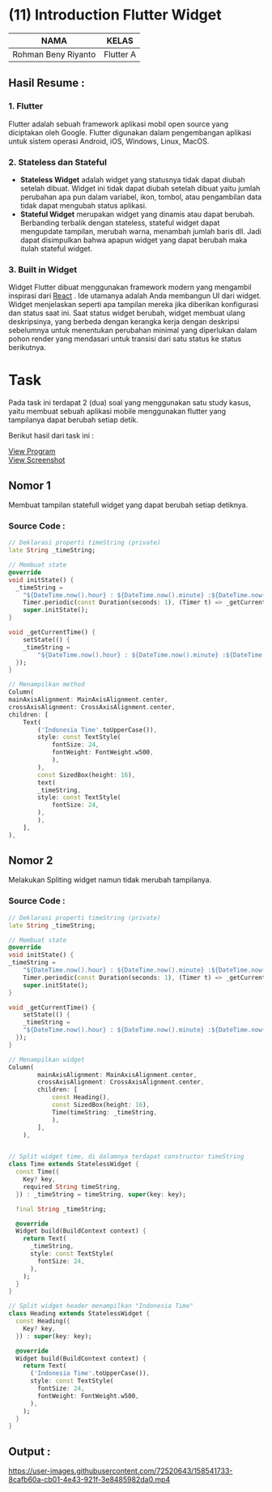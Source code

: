 # (11) Introduction Flutter Widget

| NAMA |  KELAS
|--|--|
| Rohman Beny Riyanto  |  Flutter A

## Hasil Resume :

### 1. Flutter
Flutter adalah sebuah framework aplikasi mobil open source yang diciptakan oleh Google. Flutter digunakan dalam pengembangan aplikasi untuk sistem operasi Android, iOS, Windows, Linux, MacOS.

### 2. Stateless dan Stateful
- **Stateless Widget**  adalah widget yang statusnya tidak dapat diubah setelah dibuat. Widget ini tidak dapat diubah setelah dibuat yaitu jumlah perubahan apa pun dalam variabel, ikon, tombol, atau pengambilan data tidak dapat mengubah status aplikasi.
- **Stateful Widget** merupakan widget yang dinamis atau dapat berubah. Berbanding terbalik dengan stateless, stateful widget dapat mengupdate tampilan, merubah warna, menambah jumlah baris dll. Jadi dapat disimpulkan bahwa apapun widget yang dapat berubah maka itulah stateful widget.
### 3. Built in Widget
Widget Flutter dibuat menggunakan framework modern yang mengambil inspirasi dari [React](https://reactjs.org) . Ide utamanya adalah Anda membangun UI dari widget. Widget menjelaskan seperti apa tampilan mereka jika diberikan konfigurasi dan status saat ini. Saat status widget berubah, widget membuat ulang deskripsinya, yang berbeda dengan kerangka kerja dengan deskripsi sebelumnya untuk menentukan perubahan minimal yang diperlukan dalam pohon render yang mendasari untuk transisi dari satu status ke status berikutnya.

# Task
Pada task ini terdapat 2 (dua) soal yang menggunakan satu study kasus, yaitu membuat sebuah aplikasi mobile menggunakan flutter yang tampilanya dapat berubah setiap detik.

Berikut hasil dari task ini :

[View Program](https://github.com/RohmanBenyRiyanto/flutter_rohman-beny-riyanto/tree/main/11_Flutter%20Fundamental%20and%20Widget%20Building/praktikum/praktikum_11)<br>
[View Screenshot](https://github.com/RohmanBenyRiyanto/flutter_rohman-beny-riyanto/tree/main/11_Flutter%20Fundamental%20and%20Widget%20Building/screenshot)

## Nomor 1
Membuat tampilan statefull widget yang dapat berubah setiap detiknya.

### Source Code :
```dart
// Deklarasi properti timeString (private)
late String _timeString;

// Membuat state
@override
void initState() {
  _timeString =
    "${DateTime.now().hour} : ${DateTime.now().minute} :${DateTime.now().second}";
    Timer.periodic(const Duration(seconds: 1), (Timer t) => _getCurrentTime());
    super.initState();
}

void _getCurrentTime() {
    setState(() {
    _timeString =
        "${DateTime.now().hour} : ${DateTime.now().minute} :${DateTime.now().second}";
  });
}

// Menampilkan method
Column(
mainAxisAlignment: MainAxisAlignment.center,
crossAxisAlignment: CrossAxisAlignment.center,
children: [
    Text(
        ('Indonesia Time'.toUpperCase()),
        style: const TextStyle(
            fontSize: 24,
            fontWeight: FontWeight.w500,
            ),
        ),
        const SizedBox(height: 16),
        text(
        _timeString,
        style: const TextStyle(
            fontSize: 24,
        ),
        ),
    ],
),
```

## Nomor 2
Melakukan Spliting widget namun tidak merubah tampilanya.

### Source Code :
```dart
// Deklarasi properti timeString (private)
late String _timeString;

// Membuat state
@override
void initState() {
_timeString =
    "${DateTime.now().hour} : ${DateTime.now().minute} :${DateTime.now().second}";
    Timer.periodic(const Duration(seconds: 1), (Timer t) => _getCurrentTime());
    super.initState();
}

void _getCurrentTime() {
    setState(() {
    _timeString =
    "${DateTime.now().hour} : ${DateTime.now().minute} :${DateTime.now().second}";
  });
}

// Menampilkan widget
Column(
        mainAxisAlignment: MainAxisAlignment.center,
        crossAxisAlignment: CrossAxisAlignment.center,
        children: [
            const Heading(),
            const SizedBox(height: 16),
            Time(timeString: _timeString,
            ),
        ],
    ),


// Split widget time, di dalamnya terdapat constructor timeString
class Time extends StatelessWidget {
  const Time({
    Key? key,
    required String timeString,
  }) : _timeString = timeString, super(key: key);

  final String _timeString;

  @override
  Widget build(BuildContext context) {
    return Text(
      _timeString,
      style: const TextStyle(
        fontSize: 24,
      ),
    );
  }
}

// Split widget header menampilkan "Indonesia Time"
class Heading extends StatelessWidget {
  const Heading({
    Key? key,
  }) : super(key: key);

  @override
  Widget build(BuildContext context) {
    return Text(
      ('Indonesia Time'.toUpperCase()),
      style: const TextStyle(
        fontSize: 24,
        fontWeight: FontWeight.w500,
      ),
    );
  }
}
```

## Output :
https://user-images.githubusercontent.com/72520643/158541733-8cafb60a-cb01-4e43-921f-3e8485982da0.mp4

